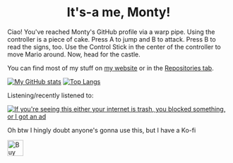 <h1 align=center>It's-a me, Monty!</h1>



Ciao! You've reached Monty's GitHub profile via a warp pipe. Using the controller is a piece of cake. Press A to jump and B to attack. Press B to read the signs, too. Use the Control Stick in the center of the controller to move Mario around. Now, head for the castle.

You can find most of my stuff on [my website](https://www.monty.ga/) or in the [Repositories tab](https://github.com/montylion?tab=repositories).

[![My GitHub stats](https://github-readme-stats.vercel.app/api?username=montylion&show_icons=true&count_private=true&theme=shades-of-purple&hide_border=true&custom_title=My%20sad%20and%20disappointing%20GitHub%20Stats)](https://github.com/montylion?tab=repositories)
[![Top Langs](https://github-readme-stats.vercel.app/api/top-langs/?username=montylion&b&layout=compact&theme=shades-of-purple&hide_border=true&custom_title=I%27m%20sorry,%20it%27s%20JavaScript)](https://github.com/montylion?tab=repositories&q=&type=&language=javascript&sort=)


Listening/recently listened to:

[![If you're seeing this either your internet is trash, you blocked something, or I got an ad](https://spotify-github-profile.vercel.app/api/view.svg?uid=hpf4k9mlfq4fv7wm9pdjbbl1i&cover_image=true&theme=default)](https://spotify-github-profile.vercel.app/api/view?uid=hpf4k9mlfq4fv7wm9pdjbbl1i&redirect=true)


Oh btw I hingly doubt anyone's gonna use this, but I have a Ko-fi

<a href='https://ko-fi.com/montylion' target='_blank'><img height='36' style='border:0px;height:36px;' src='https://cdn.ko-fi.com/cdn/kofi5.png?v=2' border='0' alt='Buy Me a Coffee at ko-fi.com' /></a>
